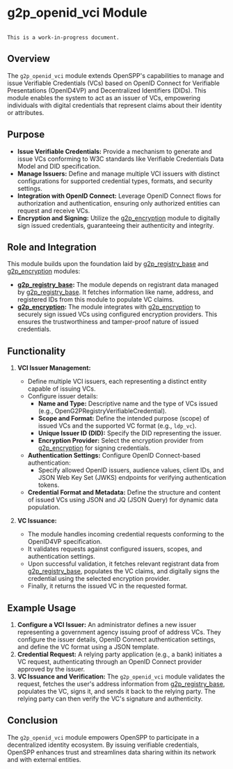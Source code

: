 # g2p_openid_vci Module

```{warning}

This is a work-in-progress document.
```

## Overview

The `g2p_openid_vci` module extends OpenSPP's capabilities to manage and issue Verifiable Credentials (VCs) based on OpenID Connect for Verifiable Presentations (OpenID4VP) and Decentralized Identifiers (DIDs). This module enables the system to act as an issuer of VCs, empowering individuals with digital credentials that represent claims about their identity or attributes.

## Purpose

- **Issue Verifiable Credentials:** Provide a mechanism to generate and issue VCs conforming to W3C standards like Verifiable Credentials Data Model and DID specification.
- **Manage Issuers:**  Define and manage multiple VCI issuers with distinct configurations for supported credential types, formats, and security settings.
- **Integration with OpenID Connect:** Leverage OpenID Connect flows for authorization and authentication, ensuring only authorized entities can request and receive VCs.
- **Encryption and Signing:** Utilize the [g2p_encryption](g2p_encryption) module to digitally sign issued credentials, guaranteeing their authenticity and integrity.

## Role and Integration

This module builds upon the foundation laid by [g2p_registry_base](g2p_registry_base) and [g2p_encryption](g2p_encryption) modules:

- **[g2p_registry_base](g2p_registry_base):** The module depends on registrant data managed by [g2p_registry_base](g2p_registry_base). It fetches information like name, address, and registered IDs from this module to populate VC claims.
- **[g2p_encryption](g2p_encryption):**  The module integrates with [g2p_encryption](g2p_encryption) to securely sign issued VCs using configured encryption providers. This ensures the trustworthiness and tamper-proof nature of issued credentials.

## Functionality

1. **VCI Issuer Management:** 
   - Define multiple VCI issuers, each representing a distinct entity capable of issuing VCs.
   - Configure issuer details: 
     - **Name and Type:** Descriptive name and the type of VCs issued (e.g., OpenG2PRegistryVerifiableCredential).
     - **Scope and Format:** Define the intended purpose (scope) of issued VCs and the supported VC format (e.g., `ldp_vc`).
     - **Unique Issuer ID (DID):**  Specify the DID representing the issuer.
     - **Encryption Provider:** Select the encryption provider from [g2p_encryption](g2p_encryption) for signing credentials.
   - **Authentication Settings:**  Configure OpenID Connect-based authentication:
     - Specify allowed OpenID issuers, audience values, client IDs, and JSON Web Key Set (JWKS) endpoints for verifying authentication tokens.
   - **Credential Format and Metadata:**  Define the structure and content of issued VCs using JSON and JQ (JSON Query) for dynamic data population.

2. **VC Issuance:**
   - The module handles incoming credential requests conforming to the OpenID4VP specification.
   - It validates requests against configured issuers, scopes, and authentication settings.
   - Upon successful validation, it fetches relevant registrant data from [g2p_registry_base](g2p_registry_base), populates the VC claims, and digitally signs the credential using the selected encryption provider.
   - Finally, it returns the issued VC in the requested format.

## Example Usage

1. **Configure a VCI Issuer:** An administrator defines a new issuer representing a government agency issuing proof of address VCs. They configure the issuer details, OpenID Connect authentication settings, and define the VC format using a JSON template.
2. **Credential Request:** A relying party application (e.g., a bank) initiates a VC request, authenticating through an OpenID Connect provider approved by the issuer.
3. **VC Issuance and Verification:** The `g2p_openid_vci` module validates the request, fetches the user's address information from [g2p_registry_base](g2p_registry_base), populates the VC, signs it, and sends it back to the relying party. The relying party can then verify the VC's signature and authenticity.

## Conclusion

The `g2p_openid_vci` module empowers OpenSPP to participate in a decentralized identity ecosystem. By issuing verifiable credentials, OpenSPP enhances trust and streamlines data sharing within its network and with external entities.
